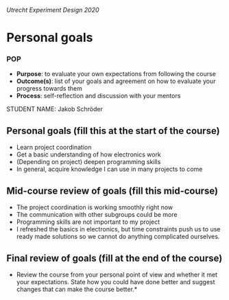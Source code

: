 *Utrecht Experiment Design 2020*

# Personal goals

### POP

+ **Purpose**: to evaluate your own expectations from following the course
+ **Outcome(s)**: list of your goals and agreement on how to evaluate your progress towards them
+ **Process**: self-reflection and discussion with your mentors

STUDENT NAME: Jakob Schröder

## Personal goals (fill this at the start of the course)
- Learn project coordination
- Get a basic understanding of how electronics work 
- (Depending on project) deepen programming skills
- In general, acquire knowledge I can use in many projects to come


## Mid-course review of goals (fill this mid-course)

- The project coordination is working smoothly right now
- The communication with other subgroups could be more
- Programming skills are not important to my project
- I refreshed the basics in electronics, but time constraints push us to use ready made solutions so we cannot do anything complicated ourselves.


## Final review of goals (fill at the end of the course)
* Review the course from your personal point of view and whether it met your expectations. State how you could have done better and suggest changes that can make the course better.* 
